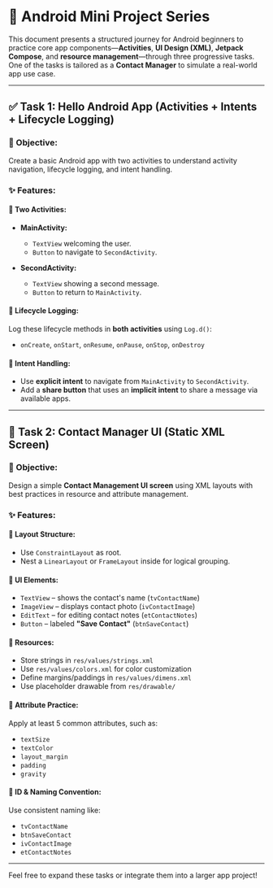 # 📘 Android Mini Project Series

This document presents a structured journey for Android beginners to practice core app components—**Activities**, **UI Design (XML)**, **Jetpack Compose**, and **resource management**—through three progressive tasks. One of the tasks is tailored as a **Contact Manager** to simulate a real-world app use case.

---

## ✅ Task 1: Hello Android App (Activities + Intents + Lifecycle Logging)

### 🎯 Objective:
Create a basic Android app with two activities to understand activity navigation, lifecycle logging, and intent handling.

### ✨ Features:

#### 🔹 Two Activities:

- **MainActivity:**
  - `TextView` welcoming the user.
  - `Button` to navigate to `SecondActivity`.

- **SecondActivity:**
  - `TextView` showing a second message.
  - `Button` to return to `MainActivity`.

#### 🔹 Lifecycle Logging:
Log these lifecycle methods in **both activities** using `Log.d()`:
- `onCreate`, `onStart`, `onResume`, `onPause`, `onStop`, `onDestroy`

#### 🔹 Intent Handling:
- Use **explicit intent** to navigate from `MainActivity` to `SecondActivity`.
- Add a **share button** that uses an **implicit intent** to share a message via available apps.

---

## 📱 Task 2: Contact Manager UI (Static XML Screen)

### 🎯 Objective:
Design a simple **Contact Management UI screen** using XML layouts with best practices in resource and attribute management.

### ✨ Features:

#### 🔹 Layout Structure:
- Use `ConstraintLayout` as root.
- Nest a `LinearLayout` or `FrameLayout` inside for logical grouping.

#### 🔹 UI Elements:
- `TextView` – shows the contact's name (`tvContactName`)
- `ImageView` – displays contact photo (`ivContactImage`)
- `EditText` – for editing contact notes (`etContactNotes`)
- `Button` – labeled **"Save Contact"** (`btnSaveContact`)

#### 🔹 Resources:
- Store strings in `res/values/strings.xml`
- Use `res/values/colors.xml` for color customization
- Define margins/paddings in `res/values/dimens.xml`
- Use placeholder drawable from `res/drawable/`

#### 🔹 Attribute Practice:
Apply at least 5 common attributes, such as:
- `textSize`
- `textColor`
- `layout_margin`
- `padding`
- `gravity`

#### 🔹 ID & Naming Convention:
Use consistent naming like:
- `tvContactName`
- `btnSaveContact`
- `ivContactImage`
- `etContactNotes`

---

Feel free to expand these tasks or integrate them into a larger app project!
